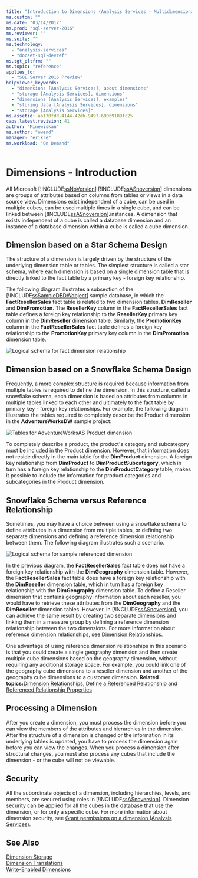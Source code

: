 ```yaml
---
title: "Introduction to Dimensions (Analysis Services - Multidimensional Data) | Microsoft Docs"
ms.custom: ""
ms.date: "03/14/2017"
ms.prod: "sql-server-2016"
ms.reviewer: ""
ms.suite: ""
ms.technology: 
  - "analysis-services"
  - "docset-sql-devref"
ms.tgt_pltfrm: ""
ms.topic: "reference"
applies_to: 
  - "SQL Server 2016 Preview"
helpviewer_keywords: 
  - "dimensions [Analysis Services], about dimensions"
  - "storage [Analysis Services], dimensions"
  - "dimensions [Analysis Services], examples"
  - "storing data [Analysis Services], dimensions"
  - "storage [Analysis Services]"
ms.assetid: ab170fdd-4144-42db-9497-690b9189fc25
caps.latest.revision: 41
author: "Minewiskan"
ms.author: "owend"
manager: "erikre"
ms.workload: "On Demand"
---
```

# Dimensions - Introduction
  All Microsoft [!INCLUDE[ssNoVersion](../../includes/ssnoversion-md.md)] [!INCLUDE[ssASnoversion](../../includes/ssasnoversion-md.md)] dimensions are groups of attributes based on columns from tables or views in a data source view. Dimensions exist independent of a cube, can be used in multiple cubes, can be used multiple times in a single cube, and can be linked between [!INCLUDE[ssASnoversion](../../includes/ssasnoversion-md.md)].instances. A dimension that exists independent of a cube is called a database dimension and an instance of a database dimension within a cube is called a cube dimension.  
  
## Dimension based on a Star Schema Design  
 The structure of a dimension is largely driven by the structure of the underlying dimension table or tables. The simplest structure is called a star schema, where each dimension is based on a single dimension table that is directly linked to the fact table by a primary key - foreign key relationship.  
  
 The following diagram illustrates a subsection of the [!INCLUDE[ssSampleDBDWobject](../../includes/sssampledbdwobject-md.md)] sample database, in which the **FactResellerSales** fact table is related to two dimension tables, **DimReseller** and **DimPromotion**. The **ResellerKey** column in the **FactResellerSales** fact table defines a foreign key relationship to the **ResellerKey** primary key column in the **DimReseller** dimension table. Similarly, the **PromotionKey** column in the **FactResellerSales** fact table defines a foreign key relationship to the **PromotionKey** primary key column in the **DimPromotion** dimension table.  
  
 ![Logical schema for fact dimension relationship](../../analysis-services/multidimensional-models-olap-logical-dimension-objects/media/dimfactrelationship.gif "Logical schema for fact dimension relationship")  
  
## Dimension based on a Snowflake Schema Design  
 Frequently, a more complex structure is required because information from multiple tables is required to define the dimension. In this structure, called a snowflake schema, each dimension is based on attributes from columns in multiple tables linked to each other and ultimately to the fact table by primary key - foreign key relationships. For example, the following diagram illustrates the tables required to completely describe the Product dimension in the **AdventureWorksDW** sample project:  
  
 ![Tables for AdventureWorksAS Product dimension](../../analysis-services/multidimensional-models-olap-logical-dimension-objects/media/dimproduct.gif "Tables for AdventureWorksAS Product dimension")  
  
 To completely describe a product, the product's category and subcategory must be included in the Product dimension. However, that information does not reside directly in the main table for the **DimProduct** dimension. A foreign key relationship from **DimProduct** to **DimProductSubcategory**, which in turn has a foreign key relationship to the **DimProductCategory** table, makes it possible to include the information for product categories and subcategories in the Product dimension.  
  
## Snowflake Schema versus Reference Relationship  
 Sometimes, you may have a choice between using a snowflake schema to define attributes in a dimension from multiple tables, or defining two separate dimensions and defining a reference dimension relationship between them. The following diagram illustrates such a scenario.  
  
 ![Logical schema for sample referenced dimension](../../analysis-services/multidimensional-models-olap-logical-dimension-objects/media/dimindirect.gif "Logical schema for sample referenced dimension")  
  
 In the previous diagram, the **FactResellerSales** fact table does not have a foreign key relationship with the **DimGeography** dimension table. However, the **FactResellerSales** fact table does have a foreign key relationship with the **DimReseller** dimension table, which in turn has a foreign key relationship with the **DimGeography** dimension table. To define a Reseller dimension that contains geography information about each reseller, you would have to retrieve these attributes from the **DimGeography** and the **DimReseller** dimension tables. However, in [!INCLUDE[ssASnoversion](../../includes/ssasnoversion-md.md)], you can achieve the same result by creating two separate dimensions and linking them in a measure group by defining a reference dimension relationship between the two dimensions. For more information about reference dimension relationships, see [Dimension Relationships](../../analysis-services/multidimensional-models-olap-logical-cube-objects/dimension-relationships.md).  
  
 One advantage of using reference dimension relationships in this scenario is that you could create a single geography dimension and then create multiple cube dimensions based on the geography dimension, without requiring any additional storage space. For example, you could link one of the geography cube dimensions to a reseller dimension and another of the geography cube dimensions to a customer dimension. **Related topics:**[Dimension Relationships](../../analysis-services/multidimensional-models-olap-logical-cube-objects/dimension-relationships.md), [Define a Referenced Relationship and Referenced Relationship Properties](../../analysis-services/multidimensional-models/define-a-referenced-relationship-and-referenced-relationship-properties.md)  
  
## Processing a Dimension  
 After you create a dimension, you must process the dimension before you can view the members of the attributes and hierarchies in the dimension. After the structure of a dimension is changed or the information in its underlying tables is updated, you have to process the dimension again before you can view the changes. When you process a dimension after structural changes, you must also process any cubes that include the dimension - or the cube will not be viewable.  
  
## Security  
 All the subordinate objects of a dimension, including hierarchies, levels, and members, are secured using roles in [!INCLUDE[ssASnoversion](../../includes/ssasnoversion-md.md)]. Dimension security can be applied for all the cubes in the database that use the dimension, or for only a specific cube. For more information about dimension security, see [Grant permissions on a dimension &#40;Analysis Services&#41;](../../analysis-services/multidimensional-models/grant-permissions-on-a-dimension-analysis-services.md).  
  
## See Also  
 [Dimension Storage](../../analysis-services/multidimensional-models-olap-logical-dimension-objects/dimensions-storage.md)   
 [Dimension Translations](../../analysis-services/multidimensional-models-olap-logical-dimension-objects/dimension-translations.md)   
 [Write-Enabled Dimensions](../../analysis-services/multidimensional-models-olap-logical-dimension-objects/write-enabled-dimensions.md)  
  
  
